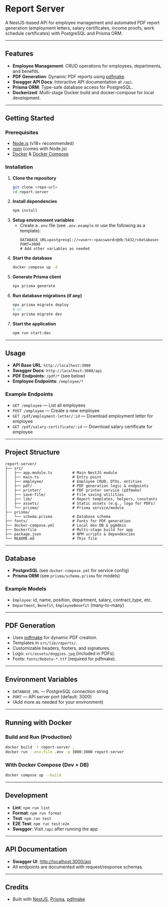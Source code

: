 # Report Server

A NestJS-based API for employee management and automated PDF report generation (employment letters, salary certificates, income proofs, work schedule certificates) with PostgreSQL and Prisma ORM.

---

## Features

- **Employee Management**: CRUD operations for employees, departments, and benefits.
- **PDF Generation**: Dynamic PDF reports using [pdfmake](https://pdfmake.github.io/docs/).
- **Swagger API Docs**: Interactive API documentation at `/api`.
- **Prisma ORM**: Type-safe database access for PostgreSQL.
- **Dockerized**: Multi-stage Docker build and docker-compose for local development.

---

## Getting Started

### Prerequisites

- [Node.js](https://nodejs.org/) (v18+ recommended)
- [npm](https://www.npmjs.com/) (comes with Node.js)
- [Docker](https://www.docker.com/) & [Docker Compose](https://docs.docker.com/compose/)

### Installation

1. **Clone the repository**
   ```sh
   git clone <repo-url>
   cd report-server
   ```
2. **Install dependencies**
   ```sh
   npm install
   ```
3. **Setup environment variables**
   - Create a `.env` file (see `.env.example` or use the following as a template):
     ```env
     DATABASE_URL=postgresql://<user>:<password>@db:5432/<database>
     PORT=3000
     # Add other variables as needed
     ```
4. **Start the database**
   ```sh
   docker compose up -d
   ```
5. **Generate Prisma client**
   ```sh
   npx prisma generate
   ```
6. **Run database migrations (if any)**
   ```sh
   npx prisma migrate deploy
   # or
   npx prisma migrate dev
   ```
7. **Start the application**
   ```sh
   npm run start:dev
   ```

---

## Usage

- **API Base URL**: `http://localhost:3000`
- **Swagger Docs**: `http://localhost:3000/api`
- **PDF Endpoints**: `/pdf/*` (see below)
- **Employee Endpoints**: `/employee/*`

### Example Endpoints

- `GET /employee` — List all employees
- `POST /employee` — Create a new employee
- `GET /pdf/employment-letter/:id` — Download employment letter for employee
- `GET /pdf/salary-certificate/:id` — Download salary certificate for employee

---

## Project Structure

```
report-server/
├── src/
│   ├── app.module.ts         # Main NestJS module
│   ├── main.ts               # Entry point
│   ├── employee/             # Employee CRUD, DTOs, entities
│   ├── pdf/                  # PDF generation logic & endpoints
│   ├── printer/              # PDF printer service (pdfmake)
│   ├── save-file/            # File saving utilities
│   ├── lib/                  # Report templates, helpers, constants
│   ├── assets/               # Static assets (e.g., logo for PDFs)
│   └── prisma/               # Prisma service/module
├── prisma/
│   └── schema.prisma         # Database schema
├── fonts/                    # Fonts for PDF generation
├── docker-compose.yml        # Local dev DB & pgAdmin
├── Dockerfile                # Multi-stage build for app
├── package.json              # NPM scripts & dependencies
└── README.md                 # This file
```

---

## Database

- **PostgreSQL** (see `docker-compose.yml` for service config)
- **Prisma ORM** (see `prisma/schema.prisma` for models)

### Example Models

- `Employee`: id, name, position, department, salary, contract_type, etc.
- `Department`, `Benefit`, `EmployeeBenefit` (many-to-many)

---

## PDF Generation

- Uses [pdfmake](https://pdfmake.github.io/docs/) for dynamic PDF creation.
- Templates in `src/lib/reports/`.
- Customizable headers, footers, and signatures.
- Logo: `src/assets/doggies.jpg` (included in PDFs).
- Fonts: `fonts/Roboto-*.ttf` (required for pdfmake).

---

## Environment Variables

- `DATABASE_URL` — PostgreSQL connection string
- `PORT` — API server port (default: 3000)
- (Add more as needed for your environment)

---

## Running with Docker

### Build and Run (Production)

```sh
docker build -t report-server .
docker run --env-file .env -p 3000:3000 report-server
```

### With Docker Compose (Dev + DB)

```sh
docker compose up --build
```

---

## Development

- **Lint**: `npm run lint`
- **Format**: `npm run format`
- **Test**: `npm run test`
- **E2E Test**: `npm run test:e2e`
- **Swagger**: Visit `/api` after running the app

---

## API Documentation

- **Swagger UI**: [http://localhost:3000/api](http://localhost:3000/api)
- All endpoints are documented with request/response schemas.

---

## Credits

- Built with [NestJS](https://nestjs.com/), [Prisma](https://www.prisma.io/), [pdfmake](https://pdfmake.github.io/docs/)
